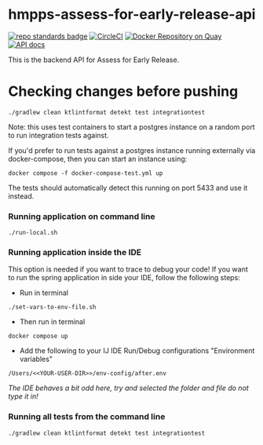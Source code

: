 # hmpps-assess-for-early-release-api
[![repo standards badge](https://img.shields.io/badge/endpoint.svg?&style=flat&logo=github&url=https%3A%2F%2Foperations-engineering-reports.cloud-platform.service.justice.gov.uk%2Fapi%2Fv1%2Fcompliant_public_repositories%2Fhmpps-assess-for-early-release-api)](https://operations-engineering-reports.cloud-platform.service.justice.gov.uk/public-report/hmpps-assess-for-early-release-api "Link to report")
[![CircleCI](https://circleci.com/gh/ministryofjustice/hmpps-assess-for-early-release-api/tree/main.svg?style=svg)](https://circleci.com/gh/ministryofjustice/hmpps-assess-for-early-release-api)
[![Docker Repository on Quay](https://img.shields.io/badge/quay.io-repository-2496ED.svg?logo=docker)](https://quay.io/repository/hmpps/hmpps-assess-for-early-release-api)
[![API docs](https://img.shields.io/badge/API_docs_-view-85EA2D.svg?logo=swagger)](https://assess-for-early-release-api-dev.hmpps.service.justice.gov.uk/swagger-ui/index.html)

This is the backend API for Assess for Early Release.

# Checking changes before pushing

```
./gradlew clean ktlintformat detekt test integrationtest
```

Note: this uses test containers to start a postgres instance on a random port to run integration tests against. 

If you'd prefer to run tests against a postgres instance running externally via docker-compose, then you can start an instance using:
```
docker compose -f docker-compose-test.yml up
```
The tests should automatically detect this running on port 5433 and use it instead. 

### Running application on command line

```
./run-local.sh
```

### Running application inside the IDE

This option is needed if you want to trace to debug your code!
If you want to run the spring application in side your IDE, 
follow the following steps:

* Run in terminal
```
./set-vars-to-env-file.sh
```
* Then run in terminal
```
docker compose up
```
* Add the following to your IJ IDE Run/Debug configurations "Environment variables"
```
/Users/<<YOUR-USER-DIR>>/env-config/after.env
```
<em>The IDE behaves a bit odd here, try and selected the folder and file do not type it in!</em>
### Running all tests from the command line
```
./gradlew clean ktlintformat detekt test integrationtest
```